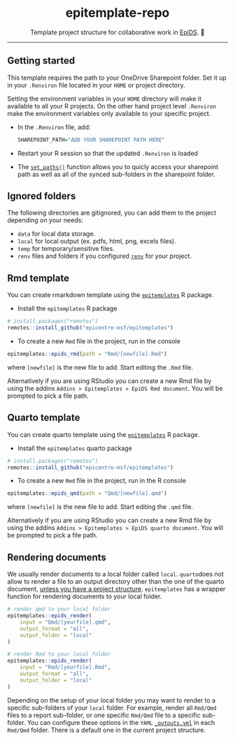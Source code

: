 
<div align = "center">

# epitemplate-repo

Template project structure for collaborative work in [EpiDS](https://github.com/orgs/epicentre-msf/teams/epi-ds). :rocket:

</div>

---

## Getting started

This template requires the path to your OneDrive Sharepoint folder. Set it up in your `.Renviron` file located in your `HOME` or project directory. 

Setting the environment variables in your `HOME` directory will make it available to all your R projects. On the other hand project level `.Renviron` make the environment variables only available to your specific project. 

- In the `.Renviron` file, add:

    ```r
    SHAREPOINT_PATH="ADD YOUR SHAREPOINT PATH HERE"
    ```
- Restart your R session so that the updated `.Renviron` is loaded
- The [`set_paths()`](R/setpaths.R) function allows you to quicly access your sharepoint path as well as all of the synced sub-folders in the sharepoint folder.

## Ignored folders

The following directories are gitignored, you can add them to the project depending on your needs:

- `data` for local data storage.
- `local` for local output (ex. pdfs, html, png, excels files).
- `temp` for temporary/sensitive files.
- `renv` files and folders if you configured [`renv`](https://cran.r-project.org/web/packages/renv/index.html) for your project.

## Rmd template

You can create rmarkdown template using the [`epitemplates`](https://github.com/epicentre-msf/epitemplates) R package.

- Install the `epitemplates` R package

```r
# install.packages("remotes")
remotes::install_github("epicentre-msf/epitemplates")
```

- To create a new `Rmd` file in the project, run in the console

```r
epitemplates::epids_rmd(path = "Rmd/[newfile].Rmd")
```

where `[newfile]` is the new file to add. Start editing the `.Rmd` file.

Alternatively if you are using RStudio you can create a new Rmd file
by using the addins `Addins > Epitemplates > EpiDS Rmd document`. You will be prompted to pick a file path.

## Quarto template

You can create quarto template using the [`epitemplates`](https://github.com/epicentre-msf/epitemplates) R package.

- Install the `epitemplates` quarto package

```r
# install.packages("remotes")
remotes::install_github("epicentre-msf/epitemplates")
```

- To create a new `Rmd` file in the project, run in the R console

```r
epitemplates::epids_qmd(path = "Qmd/[newfile].qmd")
```

where `[newfile]` is the new file to add. Start editing the `.qmd` file.

Alternatively if you are using RStudio you can create a new Rmd file
by using the addins `Addins > Epitemplates > EpiDS quarto document`. You will be prompted to pick a file path.

## Rendering documents

We usually render documents to a local folder called `local`. `quarto`does not allow to render a file to an output directory other than the one of the quarto document, [unless you have a project structure](https://github.com/quarto-dev/quarto-r/issues/81). `epitemplates` has a wrapper function for rendering documents to your local folder.

```r
# render qmd to your local folder
epitemplates::epids_render(
    input = "Qmd/[yourfile].qmd",
    output_format = "all",
    output_folder = "local"
)

# render Rmd to your local folder
epitemplates::epids_render(
    input = "Rmd/[yourfile].Rmd",
    output_format = "all",
    output_folder = "local"
)
```

Depending on the setup of your local folder you may want to render to a specific sub-folders of your `local` folder. For example, render all `Rmd/Qmd` files to a report sub-folder, or one specific `Rmd/Qmd` file to a specific sub-folder. You can configure these options in the `YAML` [`_outputs.yml`](Rmd/_outputs.yml) in each `Rmd/Qmd` folder. There is a default one in the current project structure.
